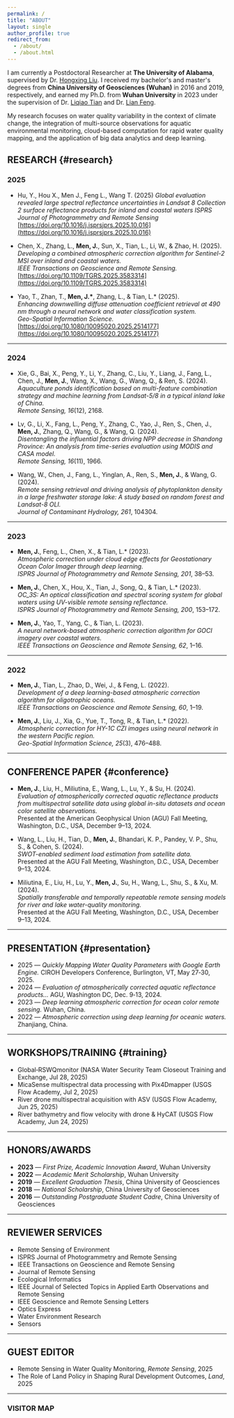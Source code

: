 ```yaml
---
permalink: /
title: "ABOUT"
layout: single
author_profile: true
redirect_from: 
  - /about/
  - /about.html
---
```


I am currently a Postdoctoral Researcher at **The University of Alabama**, supervised by Dr. [Hongxing Liu](https://geography.ua.edu/people/hongxing-liu/). I received my bachelor's and master's degrees from **China University of Geosciences (Wuhan)** in 2016 and 2019, respectively, and earned my Ph.D. from **Wuhan University** in 2023 under the supervision of Dr. [Liqiao Tian](http://www.lmars.whu.edu.cn/prof_web/tianliqiao/researchTeam.html) and Dr. [Lian Feng](https://garslab.com/?page_id=8&lang=zh-hans). 

My research focuses on water quality variability in the context of climate change, the integration of multi-source observations for aquatic environmental monitoring, cloud-based computation for rapid water quality mapping, and the application of big data analytics and deep learning.

## RESEARCH {#research}
### **2025**
- Hu, Y., Hou X., Men J., Feng L., Wang T. (2025)
  *Global evaluation revealed large spectral reflectance uncertainties in Landsat 8 Collection 2 surface reflectance products for inland and coastal waters*
  *ISPRS Journal of Photogrammetry and Remote Sensing*
  [https://doi.org/10.1016/j.isprsjprs.2025.10.016](https://doi.org/10.1016/j.isprsjprs.2025.10.016)
  
- Chen, X., Zhang, L., **Men, J.**, Sun, X., Tian, L., Li, W., & Zhao, H. (2025).  
  *Developing a combined atmospheric correction algorithm for Sentinel-2 MSI over inland and coastal waters.*  
  *IEEE Transactions on Geoscience and Remote Sensing.*  
  [https://doi.org/10.1109/TGRS.2025.3583314](https://doi.org/10.1109/TGRS.2025.3583314)

- Yao, T., Zhan, T., **Men, J.\***, Zhang, L., & Tian, L.\* (2025).  
  *Enhancing downwelling diffuse attenuation coefficient retrieval at 490 nm through a neural network and water classification system.*  
  *Geo-Spatial Information Science.*  
  [https://doi.org/10.1080/10095020.2025.2514177](https://doi.org/10.1080/10095020.2025.2514177)

---

### **2024**
- Xie, G., Bai, X., Peng, Y., Li, Y., Zhang, C., Liu, Y., Liang, J., Fang, L., Chen, J., **Men, J.**, Wang, X., Wang, G., Wang, Q., & Ren, S. (2024).  
  *Aquaculture ponds identification based on multi-feature combination strategy and machine learning from Landsat-5/8 in a typical inland lake of China.*  
  *Remote Sensing, 16*(12), 2168.

- Lv, G., Li, X., Fang, L., Peng, Y., Zhang, C., Yao, J., Ren, S., Chen, J., **Men, J.**, Zhang, Q., Wang, G., & Wang, Q. (2024).  
  *Disentangling the influential factors driving NPP decrease in Shandong Province: An analysis from time-series evaluation using MODIS and CASA model.*  
  *Remote Sensing, 16*(11), 1966.

- Wang, W., Chen, J., Fang, L., Yinglan, A., Ren, S., **Men, J.**, & Wang, G. (2024).  
  *Remote sensing retrieval and driving analysis of phytoplankton density in a large freshwater storage lake: A study based on random forest and Landsat-8 OLI.*  
  *Journal of Contaminant Hydrology, 261*, 104304.

---

### **2023**
- **Men, J.**, Feng, L., Chen, X., & Tian, L.\* (2023).  
  *Atmospheric correction under cloud edge effects for Geostationary Ocean Color Imager through deep learning.*  
  *ISPRS Journal of Photogrammetry and Remote Sensing, 201*, 38–53.

- **Men, J.**, Chen, X., Hou, X., Tian, J., Song, Q., & Tian, L.\* (2023).  
  *OC\_3S: An optical classification and spectral scoring system for global waters using UV-visible remote sensing reflectance.*  
  *ISPRS Journal of Photogrammetry and Remote Sensing, 200*, 153–172.

- **Men, J.**, Yao, T., Yang, C., & Tian, L. (2023).  
  *A neural network-based atmospheric correction algorithm for GOCI imagery over coastal waters.*  
  *IEEE Transactions on Geoscience and Remote Sensing, 62*, 1–16.

---

### **2022**
- **Men, J.**, Tian, L., Zhao, D., Wei, J., & Feng, L. (2022).  
  *Development of a deep learning-based atmospheric correction algorithm for oligotrophic oceans.*  
  *IEEE Transactions on Geoscience and Remote Sensing, 60*, 1–19.

- **Men, J.**, Liu, J., Xia, G., Yue, T., Tong, R., & Tian, L.\* (2022).  
  *Atmospheric correction for HY-1C CZI images using neural network in the western Pacific region.*  
  *Geo-Spatial Information Science, 25*(3), 476–488.

---

## CONFERENCE PAPER {#conference}
- **Men, J.**, Liu, H., Miliutina, E., Wang, L., Lu, Y., & Su, H. (2024).  
  *Evaluation of atmospherically corrected aquatic reflectance products from multispectral satellite data using global in-situ datasets and ocean color satellite observations.*  
  Presented at the American Geophysical Union (AGU) Fall Meeting, Washington, D.C., USA, December 9–13, 2024.

- Wang, L., Liu, H., Tian, D., **Men, J.**, Bhandari, K. P., Pandey, V. P., Shu, S., & Cohen, S. (2024).  
  *SWOT-enabled sediment load estimation from satellite data.*  
  Presented at the AGU Fall Meeting, Washington, D.C., USA, December 9–13, 2024.

- Miliutina, E., Liu, H., Lu, Y., **Men, J.**, Su, H., Wang, L., Shu, S., & Xu, M. (2024).  
  *Spatially transferable and temporally repeatable remote sensing models for river and lake water-quality monitoring.*  
  Presented at the AGU Fall Meeting, Washington, D.C., USA, December 9–13, 2024.

---

## PRESENTATION {#presentation}
- 2025 — *Quickly Mapping Water Quality Parameters with Google Earth Engine.* CIROH Developers Conference, Burlington, VT, May 27‑30, 2025.
- 2024 — *Evaluation of atmospherically corrected aquatic reflectance products...* AGU, Washington DC, Dec. 9‑13, 2024.
- 2023 — *Deep learning atmospheric correction for ocean color remote sensing.* Wuhan, China.
- 2022 — *Atmospheric correction using deep learning for oceanic waters.* Zhanjiang, China.

---

## WORKSHOPS/TRAINING {#training}
- Global‑RSWQmonitor (NASA Water Security Team Closeout Training and Exchange, Jul 28, 2025)
- MicaSense multispectral data processing with Pix4Dmapper (USGS Flow Academy, Jul 2, 2025)
- River drone multispectral acquisition with ASV (USGS Flow Academy, Jun 25, 2025)
- River bathymetry and flow velocity with drone & HyCAT (USGS Flow Academy, Jun 24, 2025)

---

## HONORS/AWARDS
- **2023** — *First Prize, Academic Innovation Award*, Wuhan University  
- **2022** — *Academic Merit Scholarship*, Wuhan University  
- **2019** — *Excellent Graduation Thesis*, China University of Geosciences  
- **2018** — *National Scholarship*, China University of Geosciences  
- **2016** — *Outstanding Postgraduate Student Cadre*, China University of Geosciences  

---

## REVIEWER SERVICES
- Remote Sensing of Environment
- ISPRS Journal of Photogrammetry and Remote Sensing
- IEEE Transactions on Geoscience and Remote Sensing 
- Journal of Remote Sensing
- Ecological Informatics
- IEEE Journal of Selected Topics in Applied Earth Observations and Remote Sensing
- IEEE Geoscience and Remote Sensing Letters
- Optics Express
- Water Environment Research
- Sensors

---

## GUEST EDITOR
- Remote Sensing in Water Quality Monitoring, *Remote Sensing*, 2025
- The Role of Land Policy in Shaping Rural Development Outcomes, *Land*, 2025

---

### VISITOR MAP
<div style="text-align:left; margin-top: 1rem;">
  <script type="text/javascript" id="clustrmaps"
          src="//clustrmaps.com/map_v2.js?d=S_BcfnqEHHFLFetUdLEM2o_pLXucxLV_u_Lsn-B9GIU&cl=00cc66&w=a">
  </script>
</div>

